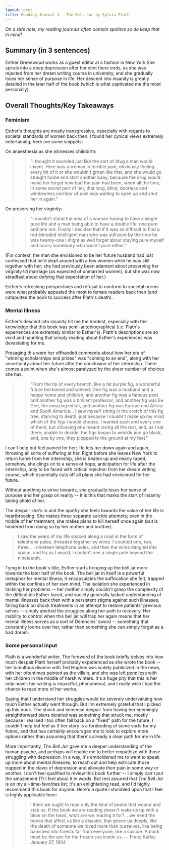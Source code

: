 ```yaml
---
layout: post
title: Reading Journal 1 - The Bell Jar by Sylvia Plath
---
```


_On a side note, my reading journals often contain spoilers so do keep that in mind!_

## Summary (in 3 sentences)
Esther Greenwood works as a guest editor at a fashion in New York
She spirals into a deep depression after her stint there ends, as she was rejected from her dream writing course in university, and she gradually loses her sense of purpose in life. Her descent into insanity is greatly detailed in the later half of the book (which is what captivated me the most personally).

## Overall Thoughts/Key Takeaways
### Feminism
Esther's thoughts are mostly transgressive, especially with regards to societal standards of women back then. I found her cynical views extremely entertaining; here are some snippets:

On anaesthesia as she witnesses childbirth:
>>"I thought it sounded just like the sort of drug a man would invent. Here was a woman in terrible pain, obviously feeling every bit of it or she wouldn't groan like that, and she would go straight home and start another baby, because the drug would make her forget how bad the pain had been, when all the time, in some secret part of her, that long, blind, doorless and windowless corridor of pain was waiting to open up and shut her in again."

On preserving her virginity:
>> "I couldn't stand the idea of a woman having to have a single pure life and a man being able to have a double life, one pure and one not. Finally I decided that if it was so difficult to find a red-blooded intelligent man who was still pure by the time he was twenty-one I might as well forget about staying pure myself and marry somebody who wasn't pure either."

(For context, the man she envisioned to be her future husband had just confessed that he'd slept around with a few women while he was still together with her; she had previously been adamant about preserving her virginity till marriage (as expected of unmarried women), but she was now steadfast about defying that expectation of her.)

Esther's refreshing perspectives and refusal to conform to societal norms were what probably appealed the most to female readers back then (and catapulted the book to success after Plath's death). 

### Mental Illness
Esther's descent into insanity hit me the hardest, especially with the knowledge that this book was semi-autobiographical (i.e. Plath's experiences are extremely similar to Esther's). Plath's descriptions are so vivid and haunting that simply reading about Esther's experiences was devastating for me. 

Presaging this were her offhanded comments about how her era of "winning scholarships and prizes" was "coming to an end", along with her uncertainty about her future after the conclusion of her internship. There comes a point when she's almost paralyzed by the sheer number of choices she has. 

>> "From the tip of every branch, like a fat purple fig, a wonderful future beckoned and winked. One fig was a husband and a happy home and children, and another fig was a famous poet and another fig was a brilliant professor, and another fig was Ee Gee, the amazing editor, and another fig was Europe and Africa and South America...
>> I saw myself sitting in the crotch of this fig tree, starving to death, just because I couldn't make up my mind which of the figs I would choose. I wanted each and every one of them, but choosing one meant losing all the rest, and, as I sat there, unable to decide, the figs began to wrinkle and go black, and, one by one, they plopped to the ground at my feet."

I can't help but feel pained for her; life lets her down again and again, throwing all sorts of suffering at her. Right before she leaves New York to return home from her internship, she is beaten up and nearly raped; somehow, she clings on to a sense of hope, anticipation for life after the internship, only to be faced with critical rejection from her dream writing course, which essentially cuts off all plans she had envisioned for her future. 

Without anything to strive towards, she gradually loses her sense of purpose and her grasp on reality -- it is this that marks the start of insanity taking ahold of her.

The despair she's in and the apathy she feels towards the value of her life is heartbreaking. She makes three separate suicide attempts; even in the middle of her treatment, she makes plans to kill herself once again (but is hindered from doing so by her mother and brother). 

> I saw the years of my life spaced along a road in the form of telephone poles, threaded together by wires. I counted one, two, three. . . nineteen telephone poles, and then the wires dangled into space, and try as I would, I couldn't see a single pole beyond the nineteenth.

Tying in to the book's title, Esther starts bringing up the bell jar more towards the later half of the book. The bell jar in itself is a powerful metaphor for mental illness; it encapsulates the suffocation she felt, trapped within the confines of her own mind. The isolation she experienced in tackling her problems -- her mother simply couldn't grasp the complexity of the difficulties Esther faced, and society generally lacked understanding of mental illnesses back then with a persistent stigma against such illnesses, falling back on shock treatments in an attempt to restore patients' previous selves -- simply abetted the struggles along her path to recovery. Her inability to control when this bell jar will trap her again means that her mental illness serves as a sort of Democles' sword -- something that constantly looms over her, rather than something she can simply forget as a bad dream. 

### Some personal input
Plath is a wonderful writer. The foreword of the book briefly delves into how much despair Plath herself probably experienced as she wrote the book -- her tumultous divorce with Ted Hughes was widely publicized in the news, with her oftentimes painted as the villain, and she was left penniless with her children in the middle of harsh winters. It's a huge pity that this is her only novel; her writing is impactful, phenomenal, and I really wish I had the chance to read more of her works.

Saying that I understand her struggles would be severely undervaluing how much Esther actually went through. But I'm extremely grateful that I picked up this book. The shock and immense despair from having her seemingly straightforward plans derailed was something that struck me, mostly because I realised I too often fall back on a "fixed" path for the future; I couldn't help but feel as if her story is a foreboding of some sorts for my future, and that has certainly encouraged me to look to explore more options rather than assuming that there's already a clear path for me in life. 

More importantly, _The Bell Jar_ gave me a deeper understanding of the human psyche, and perhaps will enable me to better empathize with those struggling with depression. In a way, it's emboldened me to want to speak up more about mental illnesses, to reach out and help extricate those trapped in the claws of depression and alleviate their pain in some way or another. I don't feel qualified to review this book further -- I simply can't put the amazement (?) I feel about it in words. But rest assured that *The Bell Jar* is on my all-time-favorites list; it's an enlightening read, and I'd highly recommend this book for anyone. Here's a quote I stumbled upon that I feel is highly applicable here:

>> I think we ought to read only the kind of books that wound and stab us. If the book we are reading doesn't wake us up with a blow on the head, what are we reading it for? ...we need the books that affect us like a disaster, that grieve us deeply, like the death of someone we loved more than ourselves, like being banished into forests far from everyone, like a suicide. A book must be the axe for the frozen sea inside us.
— Franz Kafka; January 27, 1904

